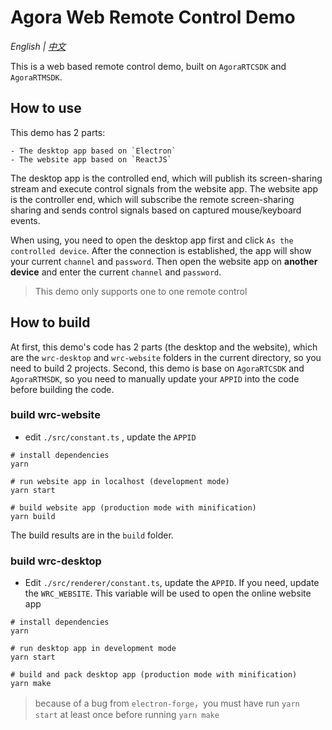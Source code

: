 # Agora Web Remote Control Demo

*English | [中文](README_zh.md)*

This is a web based remote control demo, built on `AgoraRTCSDK` and  `AgoraRTMSDK`.

## How to use

This demo has 2 parts: 

	- The desktop app based on `Electron` 
	- The website app based on `ReactJS`

The desktop app is the controlled end, which will publish its screen-sharing stream and execute control signals from the website app. The website app is the controller end, which will subscribe the remote screen-sharing sharing and sends control signals based on captured mouse/keyboard events.

When using, you need to open the desktop app first and click  `As the controlled device`. After the connection is established, the app will show your current `channel` and `password`. Then open the website app on **another device** and enter the current  `channel` and `password`.

> This demo only supports one to one remote control

## How to build

At first, this demo's code has 2 parts (the desktop and the website), which are the `wrc-desktop` and `wrc-website` folders in the current directory, so you need to build 2 projects. Second, this demo is base on `AgoraRTCSDK` and `AgoraRTMSDK`, so you need to manually update your `APPID` into the code before building the code.

### build wrc-website

- edit `./src/constant.ts` , update the `APPID`

```shell
# install dependencies
yarn

# run website app in localhost (development mode)
yarn start

# build website app (production mode with minification)
yarn build
```

The build results are in the `build` folder.

### build wrc-desktop

- Edit `./src/renderer/constant.ts`, update the `APPID`. If you need, update the `WRC_WEBSITE`. This variable will be used to open the online website app

```shell
# install dependencies
yarn

# run desktop app in development mode 
yarn start

# build and pack desktop app (production mode with minification)
yarn make
```

> because of a bug from `electron-forge`，you must have run `yarn start` at least once before running `yarn make`

